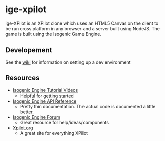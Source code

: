 ige-xpilot
==========

ige-XPilot is an XPilot clone which uses an HTML5 Canvas on the client to be run cross platform in any browser and a server built using NodeJS. The game is built using the Isogenic Game Engine.

## Developement

See the [wiki](https://github.com/nova706/ige-xpilot/wiki) for information on setting up a dev environment

## Resources

* [Isogenic Engine Tutorial Videos](http://www.isogenicengine.com/docs-tutorials.html)
    * Helpful for getting started
* [Isogenic Engine API Reference](http://www.isogenicengine.com/docs-reference.html)
    * Pretty thin documentation. The actual code is documented a little better.
* [Isogenic Engine Forum](http://www.isogenicengine.com/forum/index.php)
    * Great resource for help/ideas/components
* [Xpilot.org](http://xpilot.org)
    * A great site for everything XPilot
